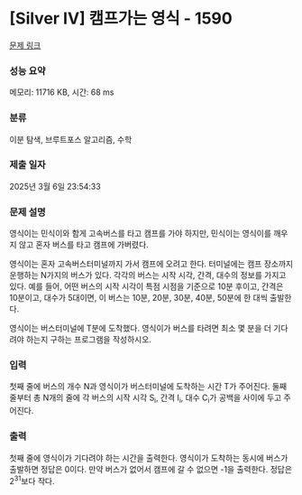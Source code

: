 # [Silver IV] 캠프가는 영식 - 1590 

[문제 링크](https://www.acmicpc.net/problem/1590) 

### 성능 요약

메모리: 11716 KB, 시간: 68 ms

### 분류

이분 탐색, 브루트포스 알고리즘, 수학

### 제출 일자

2025년 3월 6일 23:54:33

### 문제 설명

<p>영식이는 민식이와 함게 고속버스를 타고 캠프를 가야 하지만, 민식이는 영식이를 깨우지 않고 혼자 버스를 타고 캠프에 가버렸다.</p>

<p>영식이는 혼자 고속버스터미널까지 가서 캠프에 오려고 한다. 터미널에는 캠프 장소까지 운행하는 N가지의 버스가 있다. 각각의 버스는 시작 시각, 간격, 대수의 정보를 가지고 있다. 예를 들어, 어떤 버스의 시작 시각이 특점 시점을 기준으로 10분 후이고, 간격은 10분이고, 대수가 5대이면, 이 버스는 10분, 20분, 30분, 40분, 50분에 한 대씩 출발한다.</p>

<p>영식이는 버스터미널에 T분에 도착했다. 영식이가 버스를 타려면 최소 몇 분을 더 기다려야 하는지 구하는 프로그램을 작성하시오.</p>

### 입력 

 <p>첫째 줄에 버스의 개수 N과 영식이가 버스터미널에 도착하는 시간 T가 주어진다. 둘째 줄부터 총 N개의 줄에 각 버스의 시작 시각 S<sub>i</sub>, 간격 I<sub>i</sub>, 대수 C<sub>i</sub>가 공백을 사이에 두고 주어진다.</p>

### 출력 

 <p>첫째 줄에 영식이가 기다려야 하는 시간을 출력한다. 영식이가 도착하는 동시에 버스가 출발하면 정답은 0이다. 만약 버스가 없어서 캠프에 갈 수 없으면 -1을 출력한다. 정답은 2<sup>31</sup>보다 작다.</p>


